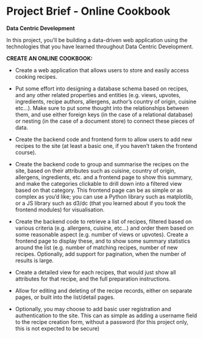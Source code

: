 # Project Brief - Online Cookbook

**Data Centric Development**

In this project, you’ll be building a data-driven web application using the technologies that you have learned throughout Data Centric Development.

**CREATE AN ONLINE COOKBOOK:**

- Create a web application that allows users to store and easily access cooking recipes.

- Put some effort into designing a database schema based on recipes, and any other related properties and entities (e.g. views, upvotes, ingredients, recipe authors, allergens, author’s country of origin, cuisine etc…). Make sure to put some thought into the relationships between them, and use either foreign keys (in the case of a relational database) or nesting (in the case of a document store) to connect these pieces of data.

- Create the backend code and frontend form to allow users to add new recipes to the site (at least a basic one, if you haven’t taken the frontend course).

- Create the backend code to group and summarise the recipes on the site, based on their attributes such as cuisine, country of origin, allergens, ingredients, etc. and a frontend page to show this summary, and make the categories clickable to drill down into a filtered view based on that category. This frontend page can be as simple or as complex as you’d like; you can use a Python library such as matplotlib, or a JS library such as d3/dc (that you learned about if you took the frontend modules) for visualisation.

- Create the backend code to retrieve a list of recipes, filtered based on various criteria (e.g. allergens, cuisine, etc…) and order them based on some reasonable aspect (e.g. number of views or upvotes). Create a frontend page to display these, and to show some summary statistics around the list (e.g. number of matching recipes, number of new recipes. Optionally, add support for pagination, when the number of results is large.

- Create a detailed view for each recipes, that would just show all attributes for that recipe, and the full preparation instructions.

- Allow for editing and deleting of the recipe records, either on separate pages, or built into the list/detail pages.

- Optionally, you may choose to add basic user registration and authentication to the site. This can as simple as adding a username field to the recipe creation form, without a password (for this project only, this is not expected to be secure)